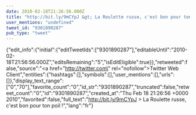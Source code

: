 ```yaml
---
date: 2010-02-18T21:26:56.000Z
title: "http://bit.ly/9mCYpJ &gt; La Roulette russe, c'est bon pour ton poil !″"
user_mentions: "undefined"
tweet_id: "9301890287"
pub_type: "tweet"
---
```

{"edit_info":{"initial":{"editTweetIds":["9301890287"],"editableUntil":"2010-02-18T21:56:56.000Z","editsRemaining":"5","isEditEligible":true}},"retweeted":false,"source":"<a href=\"http://twitter.com\" rel=\"nofollow\">Twitter Web Client</a>","entities":{"hashtags":[],"symbols":[],"user_mentions":[],"urls":[]},"display_text_range":["0","70"],"favorite_count":"0","id_str":"9301890287","truncated":false,"retweet_count":"0","id":"9301890287","created_at":"Thu Feb 18 21:26:56 +0000 2010","favorited":false,"full_text":"http://bit.ly/9mCYpJ &gt; La Roulette russe, c'est bon pour ton poil !","lang":"fr"}
